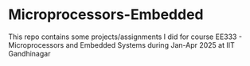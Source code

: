 # Microprocessors-Embedded
This repo contains some projects/assignments I did for course EE333 -  Microprocessors and Embedded Systems during Jan-Apr 2025 at IIT Gandhinagar
